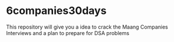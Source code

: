 # 6companies30days
This repository will give you a idea to crack the Maang Companies Interviews and a plan to prepare for DSA problems

